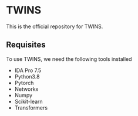 
# TWINS
This is the official repository for TWINS.

## Requisites
To use TWINS, we need the following tools installed
- IDA Pro 7.5
- Python3.8
- Pytorch
- Networkx
- Numpy
- Scikit-learn
- Transformers
